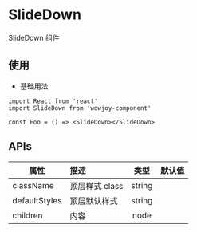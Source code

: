 # SlideDown

SlideDown 组件

## 使用

- 基础用法

```
import React from 'react'
import SlideDown from 'wowjoy-component'

const Foo = () => <SlideDown></SlideDown>
```

## APIs

| 属性          | 描述           |  类型  | 默认值 |
| ------------- | :------------- | :----: | :----: |
| className     | 顶层样式 class | string |        |
| defaultStyles | 顶层默认样式   | string |        |
| children      | 内容           |  node  |        |
